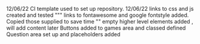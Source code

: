 12/06/22 CI template used to set up repository. 
12/06/22 links to css and js created and tested
""" links to fontawesome and google fontstyle added. Copied those supplied to save time
"" empty higher level elements added , will add content later
Buttons added to games area and classed defined
Question area set up and placeholders added